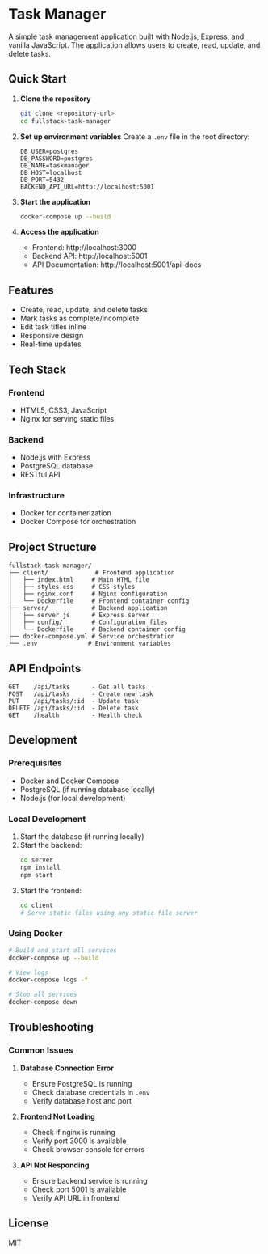 # Task Manager

A simple task management application built with Node.js, Express, and vanilla JavaScript. The application allows users to create, read, update, and delete tasks.

## Quick Start

1. **Clone the repository**
   ```bash
   git clone <repository-url>
   cd fullstack-task-manager
   ```

2. **Set up environment variables**
   Create a `.env` file in the root directory:
   ```env
   DB_USER=postgres
   DB_PASSWORD=postgres
   DB_NAME=taskmanager
   DB_HOST=localhost
   DB_PORT=5432
   BACKEND_API_URL=http://localhost:5001
   ```

3. **Start the application**
   ```bash
   docker-compose up --build
   ```

4. **Access the application**
   - Frontend: http://localhost:3000
   - Backend API: http://localhost:5001
   - API Documentation: http://localhost:5001/api-docs

## Features

- Create, read, update, and delete tasks
- Mark tasks as complete/incomplete
- Edit task titles inline
- Responsive design
- Real-time updates

## Tech Stack

### Frontend
- HTML5, CSS3, JavaScript
- Nginx for serving static files

### Backend
- Node.js with Express
- PostgreSQL database
- RESTful API

### Infrastructure
- Docker for containerization
- Docker Compose for orchestration

## Project Structure
```
fullstack-task-manager/
├── client/             # Frontend application
│   ├── index.html     # Main HTML file
│   ├── styles.css     # CSS styles
│   ├── nginx.conf     # Nginx configuration
│   └── Dockerfile     # Frontend container config
├── server/            # Backend application
│   ├── server.js      # Express server
│   ├── config/        # Configuration files
│   └── Dockerfile     # Backend container config
├── docker-compose.yml # Service orchestration
└── .env              # Environment variables
```

## API Endpoints

```
GET    /api/tasks      - Get all tasks
POST   /api/tasks      - Create new task
PUT    /api/tasks/:id  - Update task
DELETE /api/tasks/:id  - Delete task
GET    /health         - Health check
```

## Development

### Prerequisites
- Docker and Docker Compose
- PostgreSQL (if running database locally)
- Node.js (for local development)

### Local Development
1. Start the database (if running locally)
2. Start the backend:
   ```bash
   cd server
   npm install
   npm start
   ```
3. Start the frontend:
   ```bash
   cd client
   # Serve static files using any static file server
   ```

### Using Docker
```bash
# Build and start all services
docker-compose up --build

# View logs
docker-compose logs -f

# Stop all services
docker-compose down
```

## Troubleshooting

### Common Issues
1. **Database Connection Error**
   - Ensure PostgreSQL is running
   - Check database credentials in `.env`
   - Verify database host and port

2. **Frontend Not Loading**
   - Check if nginx is running
   - Verify port 3000 is available
   - Check browser console for errors

3. **API Not Responding**
   - Ensure backend service is running
   - Check port 5001 is available
   - Verify API URL in frontend

## License
MIT